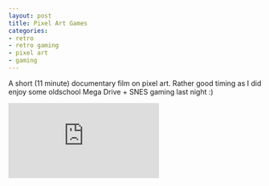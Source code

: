```yaml
---
layout: post
title: Pixel Art Games
categories:
- retro
- retro gaming
- pixel art
- gaming
---
```


A short (11 minute) documentary film on pixel art. Rather good timing as I did enjoy some oldschool Mega Drive + SNES gaming last night :)

<iframe src="http://www.youtube.com/embed/7mqAZ06dwKU" frameborder="0" allowfullscreen></iframe>